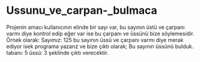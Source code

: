 # Ussunu_ve_carpan-_bulmaca
Projenin amacı kullanıcının elinde bir sayı var, bu sayının üstü ve çarpanı varmı diye kontrol edip eğer var ise bu çarpanı ve üssünü
bize söylemesidir. 
Örnek olarak: 
Sayımız: 125 bu sayının üssü ve çarpanı varmı diye merak ediyor isek programa yazarız ve bize çıktı olarak;
Bu sayının üssünü bulduk. 
tabanı: 5
üssü: 3
şeklinde çıktı verecektir.
